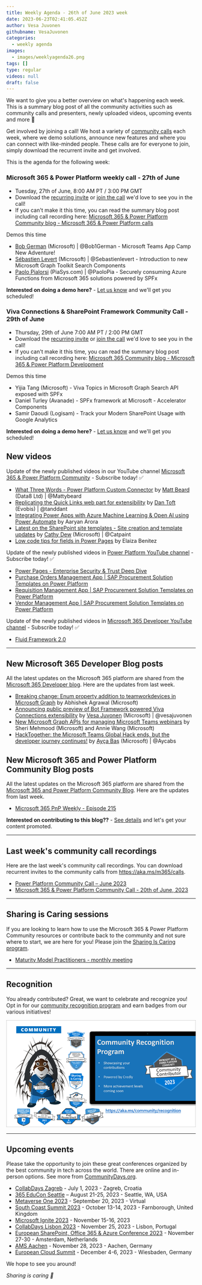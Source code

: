 ```yaml
---
title: Weekly Agenda - 26th of June 2023 week
date: 2023-06-23T02:41:05.452Z
author: Vesa Juvonen
githubname: VesaJuvonen
categories:
  - weekly agenda
images:
  - images/weeklyagenda26.png
tags: []
type: regular
videos: null
draft: false
---
```


We want to give you a better overview on what's happening each week. This is a summary blog post of all the community activities such as community calls and presenters, newly uploaded videos, upcoming events and more 🚀

Get involved by joining a call! We host a variety of [community calls](https://aka.ms/community/calls) each week, where we demo solutions, announce new features and where you can connect with like-minded people. These calls are for everyone to join, simply download the recurrent invite and get involved.

This is the agenda for the following week:


### Microsoft 365 & Power Platform weekly call - 27th of June

* Tuesday, 27th of June, 8:00 AM PT / 3:00 PM GMT
* Download the [recurring invite](https://aka.ms/m365-dev-call) or [join the call](https://aka.ms/m365-dev-call-join) we'd love to see you in the call!
* If you can't make it this time, you can read the summary blog post including call recording here: [Microsoft 365 & Power Platform Community blog - Microsoft 365 & Power Platform calls](https://pnp.github.io/blog/categories/microsoft-365-platform-call/)

Demos this time

* [Bob German](https://twitter.com/Bob1German) (Microsoft) | @Bob1German - Microsoft Teams App Camp New Adventure!
* [Sébastien Levert](https://twitter.com/sebastienlevert) (Microsoft) | @Sebastienlevert - Introduction to new Microsoft Graph Toolkit Search Components
* [Paolo Pialorsi](https://twitter.com/PaoloPia) (PiaSys.com) | @PaoloPia - Securely consuming Azure Functions from Microsoft 365 solutions powered by SPFx


**Interested on doing a demo here?** - [Let us know](https://aka.ms/community/request/demo) and we'll get you scheduled!

### Viva Connections & SharePoint Framework Community Call - 29th of June

* Thursday, 29th of June 7:00 AM PT / 2:00 PM GMT
* Download the [recurring invite](https://aka.ms/spdev-sig-call) or [join the call](https://aka.ms/spdev-sig-call-join) we'd love to see you in the call!
* If you can't make it this time, you can read the summary blog post including call recording here: [Microsoft 365 Community blog - Microsoft 365 & Power Platform Development](https://pnp.github.io/blog/categories/microsoft-365-and-power-platform-development-community-call/)

Demos this time

* Yijia Tang (Microsoft) - Viva Topics in Microsoft Graph Search API exposed with SPFx
* Daniel Turley (Avanade) - SPFx framework at Microsoft - Accelerator Components
* Samir Daoudi (Logisam) - Track your Modern SharePoint Usage with Google Analytics 



**Interested on doing a demo here?** - [Let us know](https://aka.ms/community/request/demo) and we'll get you scheduled!


## New videos 

Update of the newly published videos in our YouTube channel [Microsoft 365 & Power Platform Community](https://www.youtube.com/channel/UC_mKdhw-V6CeCM7gTo_Iy7w) - Subscribe today! ✅

* [What Three Words - Power Platform Custom Connector](https://www.youtube.com/watch?v=ZOGdd5xUVHY) by [Matt Beard](https://twitter.com/Mattybeard) (Data8 Ltd) | @Mattybeard
* [Replicating the Quick Links web part for extensibility](https://www.youtube.com/watch?v=yAvHmzszzGk) by [Dan Toft](tanddant) (Evobis) | @tanddant
* [Integrating Power Apps with Azure Machine Learning & Open AI using Power Automate](https://www.youtube.com/watch?v=A2evuHKlFxM) by Aaryan Arora
* [Latest on the SharePoint site templates - Site creation and template updates](https://www.youtube.com/watch?v=VaWIQ6fmN8w) by [Cathy Dew](https://twitter.com/catpaint1) (Microsoft) | @Catpaint
* [Low code tips for fields in Power Pages](https://www.youtube.com/watch?v=j0Zzcwaa-C4&t=602s) by Elaiza Benitez


Update of the newly published videos in [Power Platform YouTube channel](https://www.youtube.com/@mspowerplatform) - Subscribe today! ✅

* [Power Pages - Enterprise Security & Trust Deep Dive](https://www.youtube.com/watch?v=jU-VCI2g8fo)
* [Purchase Orders Management App | SAP Procurement Solution Templates on Power Platform](https://www.youtube.com/watch?v=cmHWhALIRsY)
* [Requisition Management App | SAP Procurement Solution Templates on Power Platform](https://www.youtube.com/watch?v=5AdsO-qJ8O0)
* [Vendor Management App | SAP Procurement Solution Templates on Power Platform](https://www.youtube.com/watch?v=pifzGJ9nx0c)



Update of the newly published videos in [Microsoft 365 Developer YouTube channel](https://www.youtube.com/@Microsoft365Developer) - Subscribe today! ✅

* [Fluid Framework 2.0](https://www.youtube.com/watch?v=1okQVFqlMxU)


---

## New Microsoft 365 Developer Blog posts

All the latest updates on the Microsoft 365 platform are shared from the [Microsoft 365 Developer blog](https://devblogs.microsoft.com/microsoft365dev/). Here are the updates from last week.

* [Breaking change: Enum property addition to teamworkdevices in Microsoft Graph](https://devblogs.microsoft.com/microsoft365dev/breaking-change-enum-property-addition-to-teamworkdevices-in-microsoft-graph/) by Abhishek Agrawal (Microsoft)
* [Announcing public preview of Bot Framework powered Viva Connections extensibility](https://devblogs.microsoft.com/microsoft365dev/announcing-public-preview-of-bot-framework-powered-viva-connections-extensibility/) by [Vesa Juvonen](https://twitter.com/vesajuvonen) (Microsoft) | @vesajuvonen
* [New Microsoft Graph APIs for managing Microsoft Teams webinars](https://devblogs.microsoft.com/microsoft365dev/new-microsoft-graph-apis-for-managing-microsoft-teams-webinars/) by Sheri Mehmood (Microsoft) and Annie Wang (Microsoft)
* [HackTogether: the Microsoft Teams Global Hack ends, but the developer journey continues!](https://devblogs.microsoft.com/microsoft365dev/hacktogether-the-microsoft-teams-global-hack-ends-but-the-developer-journey-continues/) by [Ayça Baş](https://twitter.com/aycabs) (Microsoft) | @Aycabs

## New Microsoft 365 and Power Platform Community Blog posts

All the latest updates on the Microsoft 365 platform are shared from the [Microsoft 365 and Power Platform Community Blog](https://pnp.github.io/blog/). Here are the updates from last week.

* [Microsoft 365 PnP Weekly - Episode 215](https://pnp.github.io/blog/microsoft-365-pnp-weekly/episode-215/)


**Interested on contributing to this blog??** - [See details](https://pnp.github.io/blog/post/contribute-blog/) and let's get your content promoted.

---

## Last week's community call recordings

Here are the last week's community call recordings. You can download recurrent invites to the community calls from https://aka.ms/m365/calls.

* [Power Platform Community Call – June 2023](https://pnp.github.io/blog/power-platform-community-call/power-apps-community-call-june-2023/)
* [Microsoft 365 & Power Platform Community Call - 20th of June, 2023](https://pnp.github.io/blog/microsoft-365-platform-community-call/2023-06-20/)

---

## Sharing is Caring sessions

If you are looking to learn how to use the Microsoft 365 & Power Platform Community resources or contribute back to the community and not sure where to start, we are here for you! Please join the [Sharing Is Caring program](https://pnp.github.io/sharing-is-caring/).

* [Maturity Model Practitioners - monthly meeting](https://aka.ms/mm4m365/invite)

---

## Recognition

You already contributed? Great, we want to celebrate and recognize you! Opt in for our [community recognition program](https://pnp.github.io/recognitionprogram/) and earn badges from our various initiatives! 

![together-221201.png](images/community-recognization-program.png)

---

## Upcoming events

Please take the opportunity to join these great conferences organized by the best community in tech across the world. There are online and in-person options. See more from [CommunityDays.org](https://www.communitydays.org/).

* [CollabDays Zagreb](https://www.communitydays.org/event/2023-07-01/collabdays-zagreb) - July 1, 2023 - Zagreb, Croatia
* [365 EduCon Seattle](https://365educon.com/Seattle/) – August 21-25, 2023 - Seattle, WA, USA
* [Metaverse One 2023](https://www.communitydays.org/event/2023-09-20/metaverse-one-2023) - September 20, 2023 - Virtual
* [South Coast Summit 2023](https://www.southcoastsummit.com/) - October 13-14, 2023 - Farnborough, United Kingdom
* [Microsoft Ignite 2023](https://ignite.microsoft.com/) - November 15-16, 2023
* [CollabDays Lisbon 2023](https://www.collabdays.org/2023-lisbon/) - November 25, 2023 - Lisbon, Portugal
* [European SharePoint, Office 365 & Azure Conference 2023](https://www.sharepointeurope.com/) - November 27-30 - Amsterdam, Netherlands
* [AMS Aachen](https://www.communitydays.org/event/2023-11-28/ams-aachen) - November 28, 2023 - Aachen, Germany
* [European Cloud Summit](https://www.cloudsummit.eu/) - December 4-6, 2023 - Wiesbaden, Germany

We hope to see you around!

_Sharing is caring 🧡_
